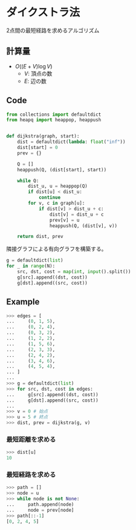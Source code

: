 # ダイクストラ法

2点間の最短経路を求めるアルゴリズム

## 計算量

- $O((E + V)\log{V})$
    - $V$: 頂点の数
    - $E$: 辺の数

## Code

```py
from collections import defaultdict
from heapq import heappop, heappush


def dijkstra(graph, start):
    dist = defaultdict(lambda: float("inf"))
    dist[start] = 0
    prev = {}

    Q = []
    heappush(Q, (dist[start], start))

    while Q:
        dist_u, u = heappop(Q)
        if dist[u] < dist_u:
            continue
        for v, c in graph[u]:
            if dist[v] > dist_u + c:
                dist[v] = dist_u + c
                prev[v] = u
                heappush(Q, (dist[v], v))

    return dist, prev
```

隣接グラフによる有向グラフを構築する。

```py
g = defaultdict(list)
for _ in range(N):
    src, dst, cost = map(int, input().split())
    g[src].append((dst, cost))
    g[dst].append((src, cost))
```

## Example

```py
>>> edges = [
...     (0, 1, 5),
...     (0, 2, 4),
...     (0, 3, 2),
...     (1, 2, 2),
...     (1, 5, 6),
...     (2, 3, 3),
...     (2, 4, 2),
...     (3, 4, 6),
...     (4, 5, 4),
... ]
...
>>> g = defaultdict(list)
>>> for src, dst, cost in edges:
...     g[src].append((dst, cost))
...     g[dst].append((src, cost))
...
>>> v = 0 # 始点
>>> u = 5 # 終点
>>> dist, prev = dijkstra(g, v)
```

### 最短距離を求める

```py
>>> dist[u]
10
```

### 最短経路を求める

```py
>>> path = []
>>> node = u
>>> while node is not None:
...     path.append(node)
...     node = prev[node]
>>> path[::-1]
[0, 2, 4, 5]
```
